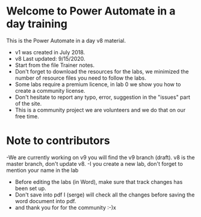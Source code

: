 # Welcome to Power Automate in a day training
This is the Power Automate in a day v8 material.  
- v1 was created in July 2018.  
- v8 Last updated: 9/15/2020.  
- Start from the file Trainer notes. 
- Don't forget to download the resources for the labs, we minimized the number of resource files you need to follow the labs.  
- Some labs require a premium licence, in lab 0 we show you how to create a community license.  
- Don't hesitate to report any typo, error, suggestion in the "issues" part of the site.  
- This is a community project we are volunteers and we do that on our free time.


# Note to contributors

-We are currently working on v9 you will find the v9 branch (draft). v8 is the master branch, don't update v8. 
-I you create a new lab, don't forget to mention your name in the lab
- Before editing the labs (in Word), make sure that track changes has been set up.
- Don't save into pdf I (serge) will check all the changes before saving the word document into pdf.
- and thank you for for the community :-)x


